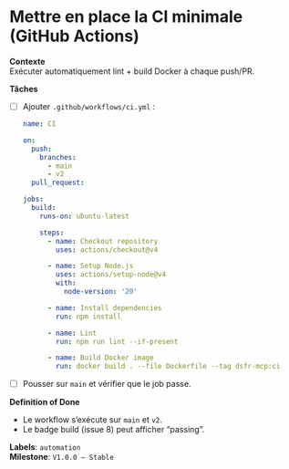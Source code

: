 # Mettre en place la CI minimale (GitHub Actions)

**Contexte**  
Exécuter automatiquement lint + build Docker à chaque push/PR.

**Tâches**  
- [ ] Ajouter `.github/workflows/ci.yml` :  
  ```yaml
  name: CI

  on:
    push:
      branches:
        - main
        - v2
    pull_request:

  jobs:
    build:
      runs-on: ubuntu-latest

      steps:
        - name: Checkout repository
          uses: actions/checkout@v4

        - name: Setup Node.js
          uses: actions/setup-node@v4
          with:
            node-version: '20'

        - name: Install dependencies
          run: npm install

        - name: Lint
          run: npm run lint --if-present

        - name: Build Docker image
          run: docker build . --file Dockerfile --tag dsfr-mcp:ci
  ```
- [ ] Pousser sur `main` et vérifier que le job passe.

**Definition of Done**  
- Le workflow s’exécute sur `main` et `v2`.  
- Le badge build (issue 8) peut afficher “passing”.

**Labels**: `automation`  
**Milestone**: `V1.0.0 – Stable`

